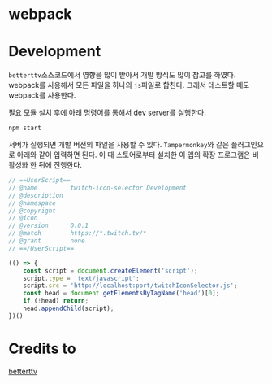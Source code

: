 # webpack


# Development
`betterttv`소스코드에서 영향을 많이 받아서 개발 방식도 많이 참고를 하였다. webpack를 사용해서 모든 파일을 하나의 `js`파일로 합친다. 그래서 테스트할 때도 webpack를 사용한다.


필요 모듈 설치 후에 아래 명령어를 통해서 dev server를 실행한다.
```bash
npm start
```

서버가 실행되면 개발 버전의 파일을 사용할 수 있다. `Tampermonkey`와 같은 플러그인으로 아래와 같이 입력하면 된다. 이 때 스토어로부터 설치한 이 앱의 확장 프로그램은 비활성화 한 뒤에 진행한다.
```javascript
// ==UserScript==
// @name         twitch-icon-selector Development
// @description  
// @namespace    
// @copyright    
// @icon         
// @version      0.0.1
// @match        https://*.twitch.tv/*
// @grant        none
// ==/UserScript==

(() => {
    const script = document.createElement('script');
    script.type = 'text/javascript';
    script.src = 'http://localhost:port/twitchIconSelector.js';
    const head = document.getElementsByTagName('head')[0];
    if (!head) return;
    head.appendChild(script);
})()
```

# Credits to
[betterttv](https://github.com/night/betterttv)
